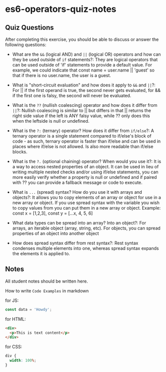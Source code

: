 # es6-operators-quiz-notes

## Quiz Questions

After completing this exercise, you should be able to discuss or answer the following questions:

- What are the `&&` (logical AND) and `||` (logical OR) operators and how can they be used outside of `if` statements?: They are logical operators that can be used outside of 'if' statements to provide a default value. For example, we could indicate that const name = user.name || 'guest' so that if there is no user.name, the user is a guest.

- What is "short-circuit evaluation" and how does it apply to `&&` and `||`?: For || if the first operand is true, the second never gets evaluated, for && if the first one is falsy, the second will never be evaluated.

- What is the `??` (nullish coalescing) operator and how does it differ from `||`?: Nullish coalescing is similar to || but differs in that || returns the right side value if the left is ANY falsy value, while ?? only does this when the leftside is null or undefined.

- What is the `?:` (ternary) operator? How does it differ from `if/else`?: A ternary operator is a single statement compared to if/else's block of code - as such, ternary operator is faster than if/else and can be used in places where if/else is not allowed. Is also more readable than if/else blocks.

- What is the `?.` (optional chaining) operator? When would you use it?: It is a way to access nested properties of an object. It can be used in lieu of writing multiple nested checks and/or using if/else statements, you can more easily verify whether a property is null or undefined and if paired with ?? you can provide a fallback message or code to execute.

- What is `...` (spread) syntax? How do you use it with arrays and objects?: It allows you to copy elements of an array or object for use in a new array or object. If you use spread syntax with the variable you wish to copy values from you can put them in a new array or object. Example: const x = [1,2,3], const y = [...x, 4, 5, 6]

- What data types can be spread into an array? Into an object?: For arrays, an iterable object (array, string, etc). For objects, you can spread properties of an object into another object

- How does spread syntax differ from rest syntax?: Rest syntax condenses multiple elements into one, whereas spread syntax expands the elements it is applied to.

## Notes

All student notes should be written here.

How to write `Code Examples` in markdown

for JS:

```js
const data = 'Howdy';
```

for HTML:

```html
<div>
  <p>This is text content</p>
</div>
```

for CSS:

```css
div {
  width: 100%;
}
```
